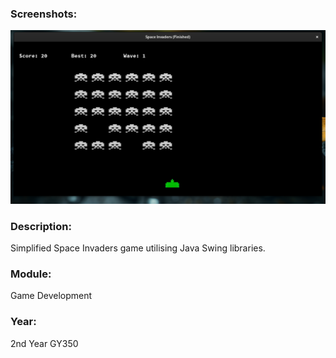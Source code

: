 ### Screenshots:
![Snippet of gameplay](../1-Screenshots/Space-Invaders.png)

### Description: 
Simplified Space Invaders game utilising Java Swing libraries.

### Module: 
Game Development

### Year: 
2nd Year GY350